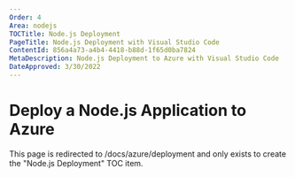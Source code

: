 ```yaml
---
Order: 4
Area: nodejs
TOCTitle: Node.js Deployment
PageTitle: Node.js Deployment with Visual Studio Code
ContentId: 856a4a73-a4b4-4418-b88d-1f65d0ba7824
MetaDescription: Node.js Deployment to Azure with Visual Studio Code
DateApproved: 3/30/2022
---
```

# Deploy a Node.js Application to Azure

This page is redirected to /docs/azure/deployment and only exists to create the "Node.js Deployment" TOC item.